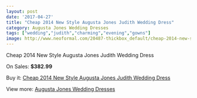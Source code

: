 ```yaml
---
layout: post
date: '2017-04-27'
title: "Cheap 2014 New Style Augusta Jones Judith Wedding Dress"
category: Augusta Jones Wedding Dresses
tags: ["wedding","judith","charming","evening","gowns"]
image: http://www.neoformal.com/20487-thickbox_default/cheap-2014-new-style-augusta-jones-judith-wedding-dress.jpg
---
```

Cheap 2014 New Style Augusta Jones Judith Wedding Dress

On Sales: **$382.99**
<a href="https://www.neoformal.com/en/augusta-jones-wedding-dresses-2014/6549-cheap-2014-new-style-augusta-jones-judith-wedding-dress.html"><amp-img layout="responsive" width="600" height="600" src="//www.neoformal.com/20487-thickbox_default/cheap-2014-new-style-augusta-jones-judith-wedding-dress.jpg" alt="Cheap 2014 New Style Augusta Jones Judith Wedding Dress 0" /></a>
<a href="https://www.neoformal.com/en/augusta-jones-wedding-dresses-2014/6549-cheap-2014-new-style-augusta-jones-judith-wedding-dress.html"><amp-img layout="responsive" width="600" height="600" src="//www.neoformal.com/20488-thickbox_default/cheap-2014-new-style-augusta-jones-judith-wedding-dress.jpg" alt="Cheap 2014 New Style Augusta Jones Judith Wedding Dress 1" /></a>

Buy it: [Cheap 2014 New Style Augusta Jones Judith Wedding Dress](https://www.neoformal.com/en/augusta-jones-wedding-dresses-2014/6549-cheap-2014-new-style-augusta-jones-judith-wedding-dress.html "Cheap 2014 New Style Augusta Jones Judith Wedding Dress")

View more: [Augusta Jones Wedding Dresses](https://www.neoformal.com/en/89-augusta-jones-wedding-dresses-2014 "Augusta Jones Wedding Dresses")